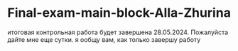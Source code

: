 # Final-exam-main-block-Alla-Zhurina
итоговая контрольная работа будет завершена 28.05.2024. Пожалуйста дайте мне еще сутки. я ообщу вам, как только завершу работу
